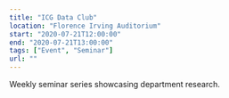 ```yaml
---
title: "ICG Data Club"
location: "Florence Irving Auditorium"
start: "2020-07-21T12:00:00"
end: "2020-07-21T13:00:00"
tags: ["Event", "Seminar"]
url: ""
---
```


Weekly seminar series showcasing department research.

<!-- endexcerpt -->
